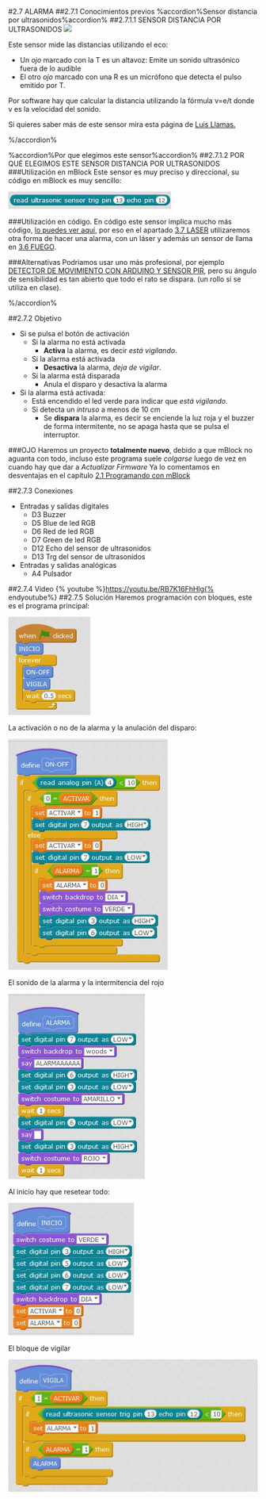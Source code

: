 #2.7 ALARMA
##2.7.1 Conocimientos previos
%accordion%Sensor distancia por ultrasonidos%accordion%
##2.7.1.1 SENSOR DISTANCIA POR ULTRASONIDOS
![](https://catedu.gitbooks.io/programa-arduino-mediante-codigo/content/img/Captura_de_pantalla_2015-04-01_a_las_22.48.19.png)

Este sensor mide las distancias utilizando el eco:

* Un *ojo* marcado con la T es un altavoz: Emite un sonido ultrasónico fuera de lo audible
* El otro *ojo* marcado con una R es un micrófono que detecta el pulso emitido por T.

Por software hay que calcular la distancia utilizando la fórmula v=e/t donde v es la velocidad del sonido.

Si quieres saber más de este sensor mira esta página de [Luis Llamas.](https://www.luisllamas.es/medir-distancia-con-arduino-y-sensor-de-ultrasonidos-hc-sr04/)

%/accordion%


%accordion%Por que elegimos este sensor%accordion%
##2.7.1.2 POR QUÉ ELEGIMOS ESTE SENSOR DISTANCIA POR ULTRASONIDOS
###Utilización en mBlock
Este sensor es muy preciso y direccional, su código en mBlock es muy sencillo:

![](/assets/ordenultrasonico.jpg)

###Utilización en código.
En código este sensor implica mucho más código, [lo puedes ver aquí](https://catedu.gitbooks.io/programa-arduino-mediante-codigo/content/montaje_7_medicin_de_la_distancia.html), por eso en el apartado [3.7 LASER](/37-laser.md) utilizaremos otra forma de hacer una alarma, con un láser y además un sensor de llama en [3.6 FUEGO](/36-fuego.md).

###Alternativas
Podriamos usar uno más profesional, por ejemplo [DETECTOR DE MOVIMIENTO CON ARDUINO Y SENSOR PIR](https://www.luisllamas.es/detector-de-movimiento-con-arduino-y-sensor-pir/), pero su ángulo de sensibilidad es tan abierto que todo el rato se dispara. (un rollo si se utiliza en clase).

%/accordion%



##2.7.2 Objetivo

* Si se pulsa el botón de activación
    * Si la alarma no está activada
        * **Activa** la alarma, es decir *está vigilando*.
    * Si la alarma está activada
        * **Desactiva** la alarma, *deja de vigilar*.
    * Si la alarma está disparada
        * Anula el disparo y desactiva la alarma
* Si la alarma está activada:
    * Está encendido el led verde para indicar que *está vigilando*.
    * Si detecta un *intruso* a menos de 10 cm
        * Se **dispara** la alarma, es decir se enciende la luz roja y el buzzer de forma intermitente, no se apaga hasta que se pulsa el interruptor.
        

###OJO
Haremos un proyecto **totalmente nuevo**, debido a que mBlock no aguanta con todo, incluso este programa suele *colgarse* luego de vez en cuando hay que dar a *Actualizar Firmware*
Ya lo comentamos en desventajas en el capítulo [2.1 Programando con mBlock](/21-programacion-mblock.md)

##2.7.3 Conexiones

* Entradas y salidas digitales
    * D3 Buzzer
    * D5 Blue de led RGB
    * D6 Red de led RGB
    * D7 Green de led RGB
    * D12 Echo del sensor de ultrasonidos
    * D13 Trg del sensor de ultrasonidos
* Entradas y salidas analógicas
    * A4 Pulsador

##2.7.4 Video
{% youtube %}https://youtu.be/RB7K16FhHlg{% endyoutube%}
##2.7.5 Solución
Haremos programación con bloques, este es el programa principal:

![](/assets/alarma1.jpg)

La activación o no de la alarma y la anulación del disparo:

![](/assets/alarma2.jpg)

El sonido de la alarma y la intermitencia del rojo

![](/assets/alarma3.jpg)

Al inicio hay que resetear todo:

![](/assets/alarma4.jpg)

El bloque de vigilar

![](/assets/alarma5.jpg)